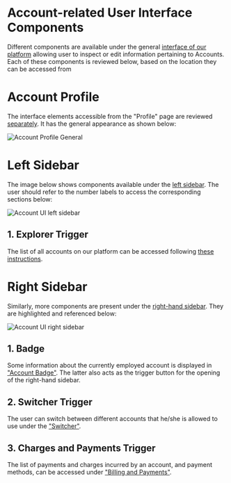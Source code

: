 # Account-related User Interface Components

Different components are available under the general [interface of our platform](/ui/universal/ui-overview.md) allowing user to inspect or edit information pertaining to Accounts. Each of these components is reviewed below, based on the location they can be accessed from

# Account Profile

The interface elements accessible from the "Profile" page are reviewed [separately](profile-page.md). It has the general appearance as shown below:

![Account Profile General](/images/account-profile-general.png "Account Profile General")

# Left Sidebar

The image below shows components available under the [left sidebar](/ui/universal/left-sidebar.md). The user should refer to the number labels to access the corresponding sections below:

![Account UI left sidebar](/images/left-sidebar-accounts.png "Account UI left sidebar")

## 1. Explorer Trigger

The list of all accounts on our platform  can be accessed following [these instructions](explorer.md).


# Right Sidebar

Similarly, more components are present under the [right-hand sidebar](/ui/universal/right-sidebar.md). They are highlighted and referenced below:

![Account UI right sidebar](/images/right-sidebar-accounts.png "Account UI right sidebar")

## 1. Badge

Some information about the currently employed account is displayed in ["Account Badge"](account-badge.md). The latter also acts as the trigger button for the opening of the right-hand sidebar.

## 2. Switcher Trigger

The user can switch between different accounts that he/she is allowed to use under the ["Switcher"](switcher.md). 

## 3. Charges and Payments Trigger

The list of payments and charges incurred by an account, and payment methods, can be accessed under ["Billing and Payments"](charges-payments.md).





